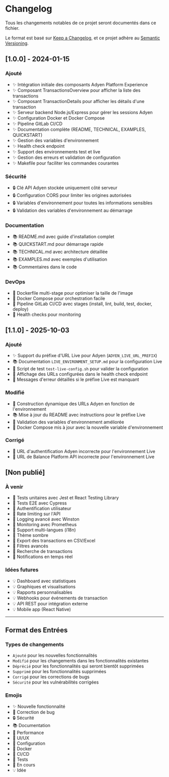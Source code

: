 # Changelog

Tous les changements notables de ce projet seront documentés dans ce fichier.

Le format est basé sur [Keep a Changelog](https://keepachangelog.com/fr/1.0.0/),
et ce projet adhère au [Semantic Versioning](https://semver.org/lang/fr/).

## [1.0.0] - 2024-01-15

### Ajouté
- ✨ Intégration initiale des composants Adyen Platform Experience
- ✨ Composant TransactionsOverview pour afficher la liste des transactions
- ✨ Composant TransactionDetails pour afficher les détails d'une transaction
- ✨ Serveur backend Node.js/Express pour gérer les sessions Adyen
- ✨ Configuration Docker et Docker Compose
- ✨ Pipeline GitLab CI/CD
- ✨ Documentation complète (README, TECHNICAL, EXAMPLES, QUICKSTART)
- ✨ Gestion des variables d'environnement
- ✨ Health check endpoint
- ✨ Support des environnements test et live
- ✨ Gestion des erreurs et validation de configuration
- ✨ Makefile pour faciliter les commandes courantes

### Sécurité
- 🔒 Clé API Adyen stockée uniquement côté serveur
- 🔒 Configuration CORS pour limiter les origines autorisées
- 🔒 Variables d'environnement pour toutes les informations sensibles
- 🔒 Validation des variables d'environnement au démarrage

### Documentation
- 📚 README.md avec guide d'installation complet
- 📚 QUICKSTART.md pour démarrage rapide
- 📚 TECHNICAL.md avec architecture détaillée
- 📚 EXAMPLES.md avec exemples d'utilisation
- 📚 Commentaires dans le code

### DevOps
- 🐳 Dockerfile multi-stage pour optimiser la taille de l'image
- 🐳 Docker Compose pour orchestration facile
- 🔄 Pipeline GitLab CI/CD avec stages (install, lint, build, test, docker, deploy)
- 🔄 Health checks pour monitoring

## [1.1.0] - 2025-10-03

### Ajouté
- ✨ Support du préfixe d'URL Live pour Adyen (`ADYEN_LIVE_URL_PREFIX`)
- 📚 Documentation `LIVE_ENVIRONMENT_SETUP.md` pour la configuration Live
- 🧪 Script de test `test-live-config.sh` pour valider la configuration
- 🔧 Affichage des URLs configurées dans le health check endpoint
- 🔧 Messages d'erreur détaillés si le préfixe Live est manquant

### Modifié
- 🔧 Construction dynamique des URLs Adyen en fonction de l'environnement
- 📚 Mise à jour du README avec instructions pour le préfixe Live
- 🔧 Validation des variables d'environnement améliorée
- 🐳 Docker Compose mis à jour avec la nouvelle variable d'environnement

### Corrigé
- 🐛 URL d'authentification Adyen incorrecte pour l'environnement Live
- 🐛 URL de Balance Platform API incorrecte pour l'environnement Live

## [Non publié]

### À venir
- 🚧 Tests unitaires avec Jest et React Testing Library
- 🚧 Tests E2E avec Cypress
- 🚧 Authentification utilisateur
- 🚧 Rate limiting sur l'API
- 🚧 Logging avancé avec Winston
- 🚧 Monitoring avec Prometheus
- 🚧 Support multi-langues (i18n)
- 🚧 Thème sombre
- 🚧 Export des transactions en CSV/Excel
- 🚧 Filtres avancés
- 🚧 Recherche de transactions
- 🚧 Notifications en temps réel

### Idées futures
- 💡 Dashboard avec statistiques
- 💡 Graphiques et visualisations
- 💡 Rapports personnalisables
- 💡 Webhooks pour événements de transaction
- 💡 API REST pour intégration externe
- 💡 Mobile app (React Native)

---

## Format des Entrées

### Types de changements
- `Ajouté` pour les nouvelles fonctionnalités
- `Modifié` pour les changements dans les fonctionnalités existantes
- `Déprécié` pour les fonctionnalités qui seront bientôt supprimées
- `Supprimé` pour les fonctionnalités supprimées
- `Corrigé` pour les corrections de bugs
- `Sécurité` pour les vulnérabilités corrigées

### Emojis
- ✨ Nouvelle fonctionnalité
- 🐛 Correction de bug
- 🔒 Sécurité
- 📚 Documentation
- 🚀 Performance
- 🎨 UI/UX
- 🔧 Configuration
- 🐳 Docker
- 🔄 CI/CD
- 🧪 Tests
- 🚧 En cours
- 💡 Idée